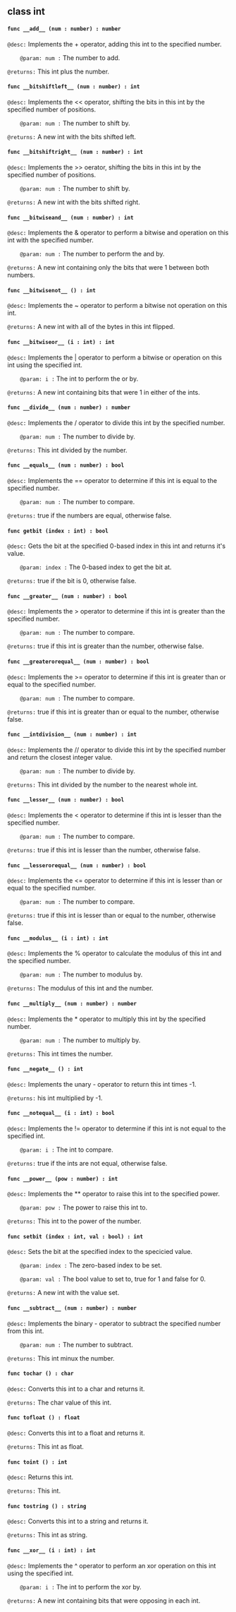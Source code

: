 ## class int

#### ```func __add__ (num : number) : number```


```@desc:``` Implements the + operator, adding this int to the specified number.

```    @param: num :``` The number to add.

```@returns:``` This int plus the number.

#### ```func __bitshiftleft__ (num : number) : int```


```@desc:``` Implements the << operator, shifting the bits in this int by the specified number of positions.

```    @param: num :``` The number to shift by.

```@returns:``` A new int with the bits shifted left.

#### ```func __bitshiftright__ (num : number) : int```


```@desc:``` Implements the >> oerator, shifting the bits in this int by the specified number of positions.

```    @param: num :``` The number to shift by.

```@returns:``` A new int with the bits shifted right.

#### ```func __bitwiseand__ (num : number) : int```


```@desc:``` Implements the & operator to perform a bitwise and operation on this int with the specified number.

```    @param: num :``` The number to perform the and by.

```@returns:``` A new int containing only the bits that were 1 between both numbers.

#### ```func __bitwisenot__ () : int```


```@desc:``` Implements the ~ operator to perform a bitwise not operation on this int.

```@returns:``` A new int with all of the bytes in this int flipped.

#### ```func __bitwiseor__ (i : int) : int```


```@desc:``` Implements the | operator to perform a bitwise or operation on this int using the specified int.

```    @param: i :``` The int to perform the or by.

```@returns:``` A new int containing bits that were 1 in either of the ints.

#### ```func __divide__ (num : number) : number```


```@desc:``` Implements the / operator to divide this int by the specified number.

```    @param: num :``` The number to divide by.

```@returns:``` This int divided by the number.

#### ```func __equals__ (num : number) : bool```


```@desc:``` Implements the == operator to determine if this int is equal to the specified number.

```    @param: num :``` The number to compare.

```@returns:``` true if the numbers are equal, otherwise false.

#### ```func getbit (index : int) : bool```


```@desc:``` Gets the bit at the specified 0-based index in this int and returns it's value.

```    @param: index :``` The 0-based index to get the bit at.

```@returns:``` true if the bit is 0, otherwise false.

#### ```func __greater__ (num : number) : bool```


```@desc:``` Implements the > operator to determine if this int is greater than the specified number.

```    @param: num :``` The number to compare.

```@returns:``` true if this int is greater than the number, otherwise false.

#### ```func __greaterorequal__ (num : number) : bool```


```@desc:``` Implements the >= operator to determine if this int is greater than or equal to the specified number.

```    @param: num :``` The number to compare.

```@returns:``` true if this int is greater than or equal to the number, otherwise false.

#### ```func __intdivision__ (num : number) : int```


```@desc:``` Implements the // operator to divide this int by the specified number and return the closest integer value.

```    @param: num :``` The number to divide by.

```@returns:``` This int divided by the number to the nearest whole int.

#### ```func __lesser__ (num : number) : bool```


```@desc:``` Implements the < operator to determine if this int is lesser than the specified number.

```    @param: num :``` The number to compare.

```@returns:``` true if this int is lesser than the number, otherwise false.

#### ```func __lesserorequal__ (num : number) : bool```


```@desc:``` Implements the <= operator to determine if this int is lesser than or equal to the specified number.

```    @param: num :``` The number to compare.

```@returns:``` true if this int is lesser than or equal to the number, otherwise false.

#### ```func __modulus__ (i : int) : int```


```@desc:``` Implements the % operator to calculate the modulus of this int and the specified number.

```    @param: num :``` The number to modulus by.

```@returns:``` The modulus of this int and the number.

#### ```func __multiply__ (num : number) : number```


```@desc:``` Implements the * operator to multiply this int by the specified number.

```    @param: num :``` The number to multiply by.

```@returns:``` This int times the number.

#### ```func __negate__ () : int```


```@desc:``` Implements the unary - operator to return this int times -1.

```@returns:``` his int multiplied by -1.

#### ```func __notequal__ (i : int) : bool```


```@desc:``` Implements the != operator to determine if this int is not equal to the specified int.

```    @param: i :``` The int to compare.

```@returns:``` true if the ints are not equal, otherwise false.

#### ```func __power__ (pow : number) : int```


```@desc:``` Implements the ** operator to raise this int to the specified power.

```    @param: pow :``` The power to raise this int to.

```@returns:``` This int to the power of the number.

#### ```func setbit (index : int, val : bool) : int```


```@desc:``` Sets the bit at the specified index to the specicied value.

```    @param: index :``` The zero-based index to be set.

```    @param: val :``` The bool value to set to, true for 1 and false for 0.

```@returns:``` A new int with the value set.

#### ```func __subtract__ (num : number) : number```


```@desc:``` Implements the binary - operator to subtract the specified number from this int.

```    @param: num :``` The number to subtract.

```@returns:``` This int minux the number.

#### ```func tochar () : char```


```@desc:``` Converts this int to a char and returns it.

```@returns:``` The char value of this int.

#### ```func tofloat () : float```


```@desc:``` Converts this int to a float and returns it.

```@returns:``` This int as float.

#### ```func toint () : int```


```@desc:``` Returns this int.

```@returns:``` This int.

#### ```func tostring () : string```


```@desc:``` Converts this int to a string and returns it.

```@returns:``` This int as string.

#### ```func __xor__ (i : int) : int```


```@desc:``` Implements the ^ operator to perform an xor operation on this int using the specified int.

```    @param: i :``` The int to perform the xor by.

```@returns:``` A new int containing bits that were opposing in each int.


